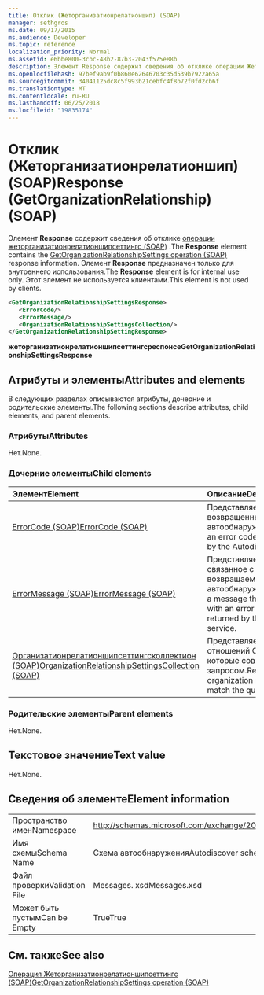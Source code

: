 ```yaml
---
title: Отклик (Жеторганизатионрелатионшип) (SOAP)
manager: sethgros
ms.date: 09/17/2015
ms.audience: Developer
ms.topic: reference
localization_priority: Normal
ms.assetid: e6bbe800-3cbc-48b2-87b3-2043f575e88b
description: Элемент Response содержит сведения об отклике операции Жеторганизатионрелатионшипсеттингс (SOAP). Элемент Response предназначен только для внутреннего использования. Этот элемент не используется клиентами.
ms.openlocfilehash: 97bef9ab9f0b860e62646703c35d539b7922a65a
ms.sourcegitcommit: 34041125dc8c5f993b21cebfc4f8b72f0fd2cb6f
ms.translationtype: MT
ms.contentlocale: ru-RU
ms.lasthandoff: 06/25/2018
ms.locfileid: "19835174"
---
```

# <a name="response-getorganizationrelationship-soap"></a><span data-ttu-id="9f187-105">Отклик (Жеторганизатионрелатионшип) (SOAP)</span><span class="sxs-lookup"><span data-stu-id="9f187-105">Response (GetOrganizationRelationship) (SOAP)</span></span>

<span data-ttu-id="9f187-106">Элемент **Response** содержит сведения об отклике [операции жеторганизатионрелатионшипсеттингс (SOAP)](getorganizationrelationshipsettings-operation-soap.md) .</span><span class="sxs-lookup"><span data-stu-id="9f187-106">The **Response** element contains the [GetOrganizationRelationshipSettings operation (SOAP)](getorganizationrelationshipsettings-operation-soap.md) response information.</span></span> <span data-ttu-id="9f187-107">Элемент **Response** предназначен только для внутреннего использования.</span><span class="sxs-lookup"><span data-stu-id="9f187-107">The **Response** element is for internal use only.</span></span> <span data-ttu-id="9f187-108">Этот элемент не используется клиентами.</span><span class="sxs-lookup"><span data-stu-id="9f187-108">This element is not used by clients.</span></span> 
  
```XML
<GetOrganizationRelationshipSettingsResponse>
   <ErrorCode/>
   <ErrorMessage/>
   <OrganizationRelationshipSettingsCollection/>
</GetOrganizationRelationshipSettingResponse>
```

 <span data-ttu-id="9f187-109">**жеторганизатионрелатионшипсеттингсреспонсе**</span><span class="sxs-lookup"><span data-stu-id="9f187-109">**GetOrganizationRelationshipSettingsResponse**</span></span>
## <a name="attributes-and-elements"></a><span data-ttu-id="9f187-110">Атрибуты и элементы</span><span class="sxs-lookup"><span data-stu-id="9f187-110">Attributes and elements</span></span>

<span data-ttu-id="9f187-111">В следующих разделах описываются атрибуты, дочерние и родительские элементы.</span><span class="sxs-lookup"><span data-stu-id="9f187-111">The following sections describe attributes, child elements, and parent elements.</span></span>
  
### <a name="attributes"></a><span data-ttu-id="9f187-112">Атрибуты</span><span class="sxs-lookup"><span data-stu-id="9f187-112">Attributes</span></span>

<span data-ttu-id="9f187-113">Нет.</span><span class="sxs-lookup"><span data-stu-id="9f187-113">None.</span></span>
  
### <a name="child-elements"></a><span data-ttu-id="9f187-114">Дочерние элементы</span><span class="sxs-lookup"><span data-stu-id="9f187-114">Child elements</span></span>

|<span data-ttu-id="9f187-115">**Элемент**</span><span class="sxs-lookup"><span data-stu-id="9f187-115">**Element**</span></span>|<span data-ttu-id="9f187-116">**Описание**</span><span class="sxs-lookup"><span data-stu-id="9f187-116">**Description**</span></span>|
|:-----|:-----|
|[<span data-ttu-id="9f187-117">ErrorCode (SOAP)</span><span class="sxs-lookup"><span data-stu-id="9f187-117">ErrorCode (SOAP)</span></span>](errorcode-soap.md) <br/> |<span data-ttu-id="9f187-118">Представляет код ошибки, возвращенный службой автообнаружения.</span><span class="sxs-lookup"><span data-stu-id="9f187-118">Represents an error code that is returned by the Autodiscover service.</span></span>  <br/> |
|[<span data-ttu-id="9f187-119">ErrorMessage (SOAP)</span><span class="sxs-lookup"><span data-stu-id="9f187-119">ErrorMessage (SOAP)</span></span>](errormessage-soap.md) <br/> |<span data-ttu-id="9f187-120">Представляет сообщение, связанное с кодом ошибки, возвращаемым службой автообнаружения.</span><span class="sxs-lookup"><span data-stu-id="9f187-120">Represents a message that is associated with an error code that is returned by the Autodiscover service.</span></span>  <br/> |
|[<span data-ttu-id="9f187-121">Организатионрелатионшипсеттингсколлектион (SOAP)</span><span class="sxs-lookup"><span data-stu-id="9f187-121">OrganizationRelationshipSettingsCollection (SOAP)</span></span>](organizationrelationshipsettingscollection-soap.md) <br/> |<span data-ttu-id="9f187-122">Представляет список отношений Организации, которые совпадают с запросом.</span><span class="sxs-lookup"><span data-stu-id="9f187-122">Represents a list of organization relationships that match the query.</span></span>  <br/> |
   
### <a name="parent-elements"></a><span data-ttu-id="9f187-123">Родительские элементы</span><span class="sxs-lookup"><span data-stu-id="9f187-123">Parent elements</span></span>

<span data-ttu-id="9f187-124">Нет.</span><span class="sxs-lookup"><span data-stu-id="9f187-124">None.</span></span>
  
## <a name="text-value"></a><span data-ttu-id="9f187-125">Текстовое значение</span><span class="sxs-lookup"><span data-stu-id="9f187-125">Text value</span></span>

<span data-ttu-id="9f187-126">Нет.</span><span class="sxs-lookup"><span data-stu-id="9f187-126">None.</span></span>
  
## <a name="element-information"></a><span data-ttu-id="9f187-127">Сведения об элементе</span><span class="sxs-lookup"><span data-stu-id="9f187-127">Element information</span></span>

|||
|:-----|:-----|
|<span data-ttu-id="9f187-128">Пространство имен</span><span class="sxs-lookup"><span data-stu-id="9f187-128">Namespace</span></span>  <br/> |http://schemas.microsoft.com/exchange/2010/Autodiscover  <br/> |
|<span data-ttu-id="9f187-129">Имя схемы</span><span class="sxs-lookup"><span data-stu-id="9f187-129">Schema Name</span></span>  <br/> |<span data-ttu-id="9f187-130">Схема автообнаружения</span><span class="sxs-lookup"><span data-stu-id="9f187-130">Autodiscover schema</span></span>  <br/> |
|<span data-ttu-id="9f187-131">Файл проверки</span><span class="sxs-lookup"><span data-stu-id="9f187-131">Validation File</span></span>  <br/> |<span data-ttu-id="9f187-132">Messages. xsd</span><span class="sxs-lookup"><span data-stu-id="9f187-132">Messages.xsd</span></span>  <br/> |
|<span data-ttu-id="9f187-133">Может быть пустым</span><span class="sxs-lookup"><span data-stu-id="9f187-133">Can be Empty</span></span>  <br/> |<span data-ttu-id="9f187-134">True</span><span class="sxs-lookup"><span data-stu-id="9f187-134">True</span></span>  <br/> |
   
## <a name="see-also"></a><span data-ttu-id="9f187-135">См. также</span><span class="sxs-lookup"><span data-stu-id="9f187-135">See also</span></span>



[<span data-ttu-id="9f187-136">Операция Жеторганизатионрелатионшипсеттингс (SOAP)</span><span class="sxs-lookup"><span data-stu-id="9f187-136">GetOrganizationRelationshipSettings operation (SOAP)</span></span>](getorganizationrelationshipsettings-operation-soap.md)

